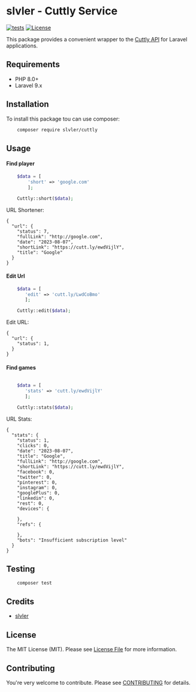 # slvler - Cuttly Service

[![tests](https://github.com/slvler/balldontlie-service/actions/workflows/tests.yml/badge.svg)](https://github.com/slvler/laravel-url-shortener)
[![License](http://poser.pugx.org/slvler/balldontlie-laravel/license)](https://packagist.org/packages/slvler/balldontlie-laravel)

This package provides a convenient wrapper to the [Cuttly API](https://cutt.ly/api-documentation/regular-api)  for Laravel applications.

## Requirements

- PHP 8.0+
- Laravel 9.x

## Installation

To install this package tou can use composer:

```bash
    composer require slvler/cuttly
```


## Usage

#### Find player
``` php
    $data = [
        'short' => 'google.com'
        ];

    Cuttly::short($data);
```
URL Shortener:
```
{
  "url": {
    "status": 7,
    "fullLink": "http://google.com",
    "date": "2023-08-07",
    "shortLink": "https://cutt.ly/ewdVijlY",
    "title": "Google"
  }
}
```



#### Edit Url
``` php
    $data = [
       'edit' => 'cutt.ly/LwdCoBmo'
       ];

    Cuttly::edit($data);
```
Edit URL:
```
{
  "url": {
    "status": 1,
  }
}
```

#### Find games
``` php

    $data = [
       'stats' => 'cutt.ly/ewdVijlY'
       ];

    Cuttly::stats($data);
```
URL Stats:
```
{
  "stats": {
    "status": 1,
    "clicks": 0,
    "date": "2023-08-07",
    "title": "Google",
    "fullLink": "http://google.com",
    "shortLink": "https://cutt.ly/ewdVijlY",
    "facebook": 0,
    "twitter": 0,
    "pinterest": 0,
    "instagram": 0,
    "googlePlus": 0,
    "linkedin": 0,
    "rest": 0,
    "devices": {
      
    },
    "refs": {
      
    },
    "bots": "Insufficient subscription level"
  }
}
```





## Testing

```bash
    composer test
```

## Credits

-   [slvler](https://github.com/slvler)

## License

The MIT License (MIT). Please see [License File](https://github.com/slvler/balldontlie-service/blob/main/LICENSE.md) for more information.

## Contributing
You're very welcome to contribute.
Please see [CONTRIBUTING](https://github.com/slvler/balldontlie-service/blob/main/CONTRIBUTING.md) for details.
